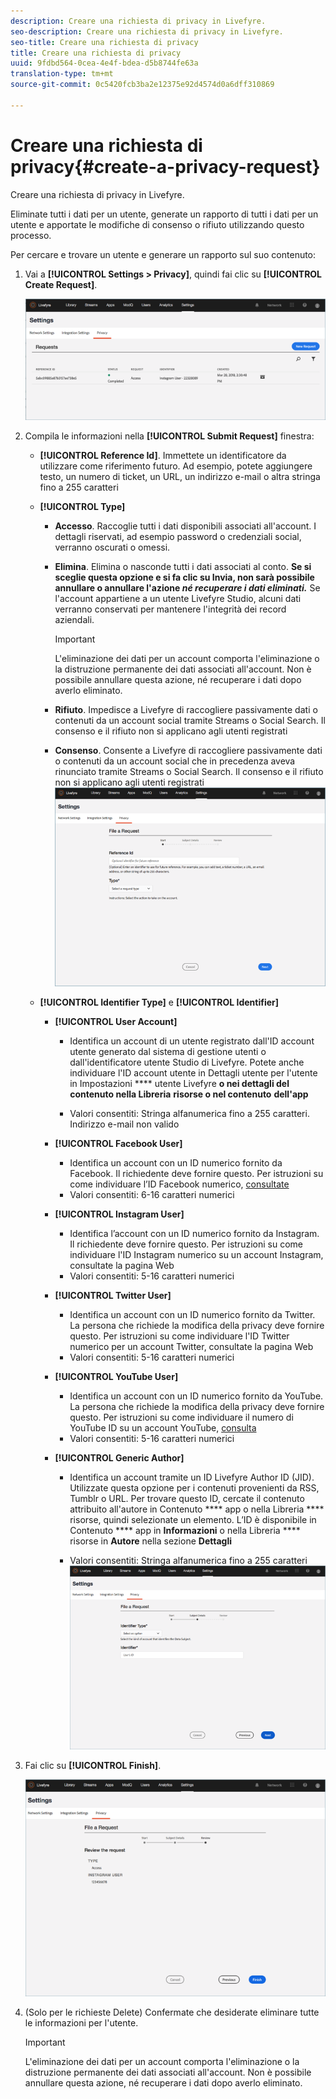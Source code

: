 ```yaml
---
description: Creare una richiesta di privacy in Livefyre.
seo-description: Creare una richiesta di privacy in Livefyre.
seo-title: Creare una richiesta di privacy
title: Creare una richiesta di privacy
uuid: 9fdbd564-0cea-4e4f-bdea-d5b8744fe63a
translation-type: tm+mt
source-git-commit: 0c5420fcb3ba2e12375e92d4574d0a6dff310869

---
```



# Creare una richiesta di privacy{#create-a-privacy-request}

Creare una richiesta di privacy in Livefyre.

Eliminate tutti i dati per un utente, generate un rapporto di tutti i dati per un utente e apportate le modifiche di consenso o rifiuto utilizzando questo processo.

Per cercare e trovare un utente e generare un rapporto sul suo contenuto:

1. Vai a **[!UICONTROL Settings > Privacy]**, quindi fai clic su **[!UICONTROL Create Request]**.

   ![](assets/privacypage1.png)

1. Compila le informazioni nella **[!UICONTROL Submit Request]** finestra:

   * **[!UICONTROL Reference Id]**. Immettete un identificatore da utilizzare come riferimento futuro. Ad esempio, potete aggiungere testo, un numero di ticket, un URL, un indirizzo e-mail o altra stringa fino a 255 caratteri
   * **[!UICONTROL Type]**

      * **Accesso**. Raccoglie tutti i dati disponibili associati all'account. I dettagli riservati, ad esempio password o credenziali social, verranno oscurati o omessi.

      * **Elimina**. Elimina o nasconde tutti i dati associati al conto. **Se si sceglie questa opzione e si fa clic su Invia, non sarà possibile annullare o annullare l'azione *né recuperare i dati eliminati.*** Se l'account appartiene a un utente Livefyre Studio, alcuni dati verranno conservati per mantenere l'integrità dei record aziendali.

         >[!IMPORTANT]
         >
         >L'eliminazione dei dati per un account comporta l'eliminazione o la distruzione permanente dei dati associati all'account. Non è possibile annullare questa azione, né recuperare i dati dopo averlo eliminato.

      * **Rifiuto**. Impedisce a Livefyre di raccogliere passivamente dati o contenuti da un account social tramite Streams o Social Search. Il consenso e il rifiuto non si applicano agli utenti registrati
      * **Consenso**. Consente a Livefyre di raccogliere passivamente dati o contenuti da un account social che in precedenza aveva rinunciato tramite Streams o Social Search. Il consenso e il rifiuto non si applicano agli utenti registrati
      ![](assets/privacypage2.png)

   * **[!UICONTROL Identifier Type]** e **[!UICONTROL Identifier]**

      * **[!UICONTROL User Account]**

         * Identifica un account di un utente registrato dall'ID account utente generato dal sistema di gestione utenti o dall'identificatore utente Studio di Livefyre. Potete anche individuare l'ID account utente in Dettagli utente per l'utente in Impostazioni **** utente Livefyre **o nei dettagli del contenuto nella Libreria** **risorse o nel contenuto** **dell'app**

         * Valori consentiti: Stringa alfanumerica fino a 255 caratteri. Indirizzo e-mail non valido
      * **[!UICONTROL Facebook User]**

         * Identifica un account con un ID numerico fornito da Facebook. Il richiedente deve fornire questo. Per istruzioni su come individuare l’ID Facebook numerico, [consultate](https://www.facebook.com/help/1397933243846983?helpref=faq_content)
         * Valori consentiti: 6-16 caratteri numerici
      * **[!UICONTROL Instagram User]**

         * Identifica l’account con un ID numerico fornito da Instagram. Il richiedente deve fornire questo. Per istruzioni su come individuare l'ID Instagram numerico su un account Instagram, consultate la pagina Web
         * Valori consentiti: 5-16 caratteri numerici
      * **[!UICONTROL Twitter User]**

         * Identifica un account con un ID numerico fornito da Twitter. La persona che richiede la modifica della privacy deve fornire questo. Per istruzioni su come individuare l'ID Twitter numerico per un account Twitter, consultate la pagina Web
         * Valori consentiti: 5-16 caratteri numerici
      * **[!UICONTROL YouTube User]**

         * Identifica un account con un ID numerico fornito da YouTube. La persona che richiede la modifica della privacy deve fornire questo. Per istruzioni su come individuare il numero di YouTube ID su un account YouTube, [consulta](https://support.google.com/youtube/answer/3250431?hl=en)
         * Valori consentiti: 5-16 caratteri numerici
      * **[!UICONTROL Generic Author]**

         * Identifica un account tramite un ID Livefyre Author ID (JID). Utilizzate questa opzione per i contenuti provenienti da RSS, Tumblr o URL. Per trovare questo ID, cercate il contenuto attribuito all'autore in Contenuto **** app o nella Libreria **** risorse, quindi selezionate un elemento. L’ID è disponibile in Contenuto **** app in **Informazioni** o nella Libreria **** risorse in **Autore** nella sezione **Dettagli**

         * Valori consentiti: Stringa alfanumerica fino a 255 caratteri
         ![](assets/privacypage3.png)








1. Fai clic su **[!UICONTROL Finish]**.

   ![](assets/privacypage4.png)

1. (Solo per le richieste Delete) Confermate che desiderate eliminare tutte le informazioni per l'utente.

   >[!IMPORTANT]
   >
   >L'eliminazione dei dati per un account comporta l'eliminazione o la distruzione permanente dei dati associati all'account. Non è possibile annullare questa azione, né recuperare i dati dopo averlo eliminato.

